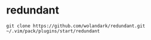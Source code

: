 # redundant

```
git clone https://github.com/wolandark/redundant.git ~/.vim/pack/plugins/start/redundant
```
